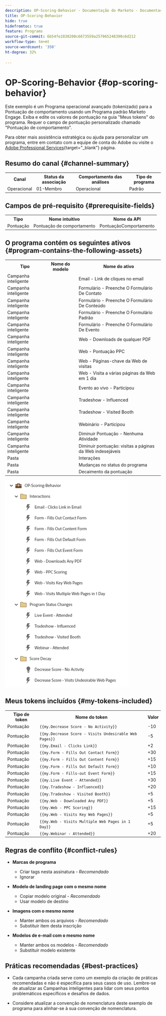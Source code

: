 ```yaml
---
description: OP-Scoring-Behavior - Documentação do Marketo - Documentação do produto
title: OP-Scoring-Behavior
hide: true
hidefromtoc: true
feature: Programs
source-git-commit: 6b54fe2830200c6673559a257065248390c6d212
workflow-type: tm+mt
source-wordcount: '350'
ht-degree: 32%

---
```


# OP-Scoring-Behavior {#op-scoring-behavior}

Este exemplo é um Programa operacional avançado (tokenizado) para a Pontuação de comportamento usando um Programa padrão Marketo Engage. Exiba e edite os valores de pontuação na guia &quot;Meus tokens&quot; do programa. Requer o campo de pontuação personalizado chamado &quot;Pontuação de comportamento&quot;.

Para obter mais assistência estratégica ou ajuda para personalizar um programa, entre em contato com a equipe de conta do Adobe ou visite o [Adobe Professional Services](https://business.adobe.com/customers/consulting-services/main.html){target="_blank"} página.

## Resumo do canal {#channel-summary}

<table style="table-layout:auto"> 
 <tbody> 
  <tr> 
   <th>Canal</th> 
   <th>Status da associação</th>
   <th>Comportamento das análises</th>
   <th>Tipo de programa</th>
  </tr> 
  <tr> 
   <td>Operacional</td> 
   <td>01-Membro</td>
   <td>Operacional</td>
   <td>Padrão</td>
  </tr>
 </tbody> 
</table>

## Campos de pré-requisito {#prerequisite-fields}

<table style="table-layout:auto"> 
 <tbody> 
  <tr> 
   <th>Tipo</th> 
   <th>Nome intuitivo</th>
   <th>Nome da API</th>
  </tr>
  <tr> 
   <td>Pontuação</td> 
   <td>Pontuação de comportamento</td>
   <td>PontuaçãoComportamento</td>
  </tr>
 </tbody> 
</table>

## O programa contém os seguintes ativos {#program-contains-the-following-assets}

<table style="table-layout:auto"> 
 <tbody> 
  <tr> 
   <th>Tipo</th> 
   <th>Nome do modelo</th>
   <th>Nome do ativo</th>
  </tr>
  <tr> 
   <td>Campanha inteligente</td> 
   <td> </td>
   <td>Email - Link de cliques no email</td>
  </tr>
  <tr> 
   <td>Campanha inteligente</td> 
   <td> </td>
   <td>Formulário - Preenche O Formulário De Contato</td>
  </tr>
  <tr> 
   <td>Campanha inteligente</td> 
   <td> </td>
   <td>Formulário - Preenche O Formulário De Conteúdo</td>
  </tr>
  <tr> 
   <td>Campanha inteligente</td> 
   <td> </td>
   <td>Formulário - Preenche O Formulário Padrão</td>
  </tr>
  <tr> 
   <td>Campanha inteligente</td> 
   <td> </td>
   <td>Formulário - Preenche O Formulário De Evento</td>
  </tr>
  <tr> 
   <td>Campanha inteligente</td> 
   <td> </td>
   <td>Web - Downloads de qualquer PDF</td>
  </tr>
  <tr> 
   <td>Campanha inteligente</td> 
   <td> </td>
   <td>Web - Pontuação PPC</td>
  </tr>
  <tr> 
   <td>Campanha inteligente</td> 
   <td> </td>
   <td>Web - Páginas-chave da Web de visitas</td>
  </tr>
  <tr> 
   <td>Campanha inteligente</td> 
   <td> </td>
   <td>Web - Visita a várias páginas da Web em 1 dia</td>
  </tr>
  <tr> 
   <td>Campanha inteligente</td> 
   <td> </td>
   <td>Evento ao vivo - Participou</td>
  </tr>
  <tr> 
   <td>Campanha inteligente</td> 
   <td> </td>
   <td>Tradeshow - Influenced</td>
  </tr>
  <tr> 
   <td>Campanha inteligente</td> 
   <td> </td>
   <td>Tradeshow - Visited Booth</td>
  </tr>
  <tr> 
   <td>Campanha inteligente</td> 
   <td> </td>
   <td>Webinário - Participou</td>
  </tr>
  <tr> 
   <td>Campanha inteligente</td> 
   <td> </td>
   <td>Diminuir Pontuação - Nenhuma Atividade</td>
  </tr>
  <tr> 
   <td>Campanha inteligente</td> 
   <td> </td>
   <td>Diminuir pontuação: visitas a páginas da Web indesejáveis</td>
  </tr>
  <tr> 
   <td>Pasta</td> 
   <td> </td>
   <td>Interações</td>
  </tr>
  <tr> 
   <td>Pasta</td> 
   <td> </td>
   <td>Mudanças no status do programa</td>
  </tr>
  <tr> 
   <td>Pasta</td> 
   <td> </td>
   <td>Decaimento da pontuação</td>
  </tr>
 </tbody> 
</table>

![](assets/op-scoring-behavior-1.png)

## Meus tokens incluídos {#my-tokens-included}

<table style="table-layout:auto"> 
 <tbody> 
  <tr> 
   <th>Tipo de token</th> 
   <th>Nome do token</th>
   <th>Valor</th>
  </tr>
  <tr> 
   <td>Pontuação</td> 
   <td><code>{{my.Decrease Score - No Activity}}</code></td>
   <td>-10</td>
  </tr>
  <tr> 
   <td>Pontuação</td> 
   <td><code>{{my.Decrease Score - Visits Undesirable Web Pages}}</code></td>
   <td>-5</td>
  </tr>
  <tr> 
   <td>Pontuação</td> 
   <td><code>{{my.Email - Clicks Link}}</code></td>
   <td>+2</td>
  </tr>
   <tr> 
   <td>Pontuação</td> 
   <td><code>{{my.Form - Fills Out Contact Form}}</code></td>
   <td>+30</td>
  </tr>
  <tr> 
   <td>Pontuação</td> 
   <td><code>{{my.Form - Fills Out Content Form}}</code></td>
   <td>+15</td>
  </tr>
  <tr> 
   <td>Pontuação</td> 
   <td><code>{{my.Form - Fills Out Default Form}}</code></td>
   <td>+10</td>
  </tr>
   <tr> 
   <td>Pontuação</td> 
   <td><code>{{my.Form - Fills-out Event Form}}</code></td>
   <td>+15</td>
  </tr>
  <tr> 
   <td>Pontuação</td> 
   <td><code>{{my.Live Event - Attended}}</code></td>
   <td>+30</td>
  </tr>
   <tr> 
   <td>Pontuação</td> 
   <td><code>{{my.Tradeshow - Influenced}}</code></td>
   <td>+20</td>
  </tr>
  <tr> 
   <td>Pontuação</td> 
   <td><code>{{my.Tradeshow - Visited Booth}}</code></td>
   <td>+5</td>
  </tr>
  <tr> 
   <td>Pontuação</td> 
   <td><code>{{my.Web - Downloaded Any PDF}}</code></td>
   <td>+5</td>
  </tr>
  <tr> 
   <td>Pontuação</td> 
   <td><code>{{my.Web - PPC Scoring}}</code></td>
   <td>+15</td>
  </tr>
   <tr> 
   <td>Pontuação</td> 
   <td><code>{{my.Web - Visits Key Web Pages}}</code></td>
   <td>+5</td>
  </tr>
  <tr> 
   <td>Pontuação</td> 
   <td><code>{{my.Web - Visits Multiple Web Pages in 1 Day}}</code></td>
   <td>+5</td>
  </tr>
  <tr> 
   <td>Pontuação</td> 
   <td><code>{{my.Webinar - Attended}}</code></td>
   <td>+20</td>
  </tr>
 </tbody> 
</table>

## Regras de conflito {#conflict-rules}

* **Marcas de programa**
   * Criar tags nesta assinatura - _Recomendado_
   * Ignorar

* **Modelo de landing page com o mesmo nome**
   * Copiar modelo original - _Recomendado_
   * Usar modelo de destino

* **Imagens com o mesmo nome**
   * Manter ambos os arquivos - _Recomendado_
   * Substituir item desta inscrição

* **Modelos de e-mail com o mesmo nome**
   * Manter ambos os modelos - _Recomendado_
   * Substituir modelo existente

## Práticas recomendadas {#best-practices}

* Cada campanha criada serve como um exemplo da criação de práticas recomendadas e não é específica para seus casos de uso. Lembre-se de atualizar as Campanhas inteligentes para lidar com seus pontos problemáticos específicos e desafios de dados.

* Considere atualizar a convenção de nomenclatura deste exemplo de programa para alinhar-se à sua convenção de nomenclatura.
